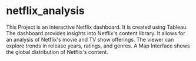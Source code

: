 # netflix_analysis
This Project is an interactive Netflix dashboard. It is created using Tableau. The dashboard provides insights into Netflix's content library. It allows for an analysis of Netflix's movie and TV show offerings. The viewer can explore trends in release years, ratings, and genres. A Map Interface shows the global distribution of Netflix's content.
